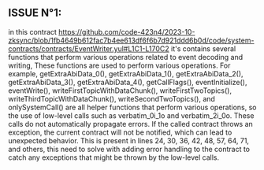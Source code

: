## ISSUE N°1: 
in this contract https://github.com/code-423n4/2023-10-zksync/blob/1fb4649b612fac7b4ee613df6f6b7d921ddd6b0d/code/system-contracts/contracts/EventWriter.yul#L1C1-L170C2
it's  contains several functions that perform various operations related to event decoding and writing, 
These functions are used to perform various operations. For example, getExtraAbiData_0(), getExtraAbiData_1(), getExtraAbiData_2(), getExtraAbiData_3(), getExtraAbiData_4(), getCallFlags(), eventInitialize(), eventWrite(), writeFirstTopicWithDataChunk(), writeFirstTwoTopics(), writeThirdTopicWithDataChunk(), writeSecondTwoTopics(), and onlySystemCall() are all helper functions that perform various operations, so the use of low-level calls such as verbatim_0i_1o and verbatim_2i_0o. These calls do not automatically propagate errors. If the called contract throws an exception, the current contract will not be notified, which can lead to unexpected behavior. This is present in lines 24, 30, 36, 42, 48, 57, 64, 71, and others, this need to solve with  adding error handling to the contract to catch any exceptions that might be thrown by the low-level calls.